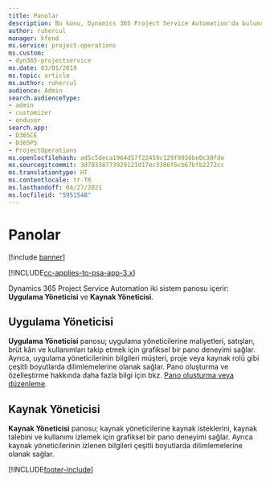 ```yaml
---
title: Panolar
description: Bu konu, Dynamics 365 Project Service Automation'da bulunan raporlama panoları hakkında bilgi sağlar.
author: ruhercul
manager: kfend
ms.service: project-operations
ms.custom:
- dyn365-projectservice
ms.date: 03/01/2019
ms.topic: article
ms.author: ruhercul
audience: Admin
search.audienceType:
- admin
- customizer
- enduser
search.app:
- D365CE
- D365PS
- ProjectOperations
ms.openlocfilehash: ad5c5deca1964d57f22459c129f9936be0c30fde
ms.sourcegitcommit: 3d78338773929121d17ec3386f6cb67bfb2272cc
ms.translationtype: HT
ms.contentlocale: tr-TR
ms.lasthandoff: 04/27/2021
ms.locfileid: "5951548"
---
```

# <a name="dashboards"></a>Panolar

[!include [banner](../includes/psa-now-project-operations.md)]

[!INCLUDE[cc-applies-to-psa-app-3.x](../includes/cc-applies-to-psa-app-3x.md)]

Dynamics 365 Project Service Automation iki sistem panosu içerir: **Uygulama Yöneticisi** ve **Kaynak Yöneticisi**.

## <a name="practice-manager"></a>Uygulama Yöneticisi 

**Uygulama Yöneticisi** panosu; uygulama yöneticilerine maliyetleri, satışları, brüt kârı ve kullanımları takip etmek için grafiksel bir pano deneyimi sağlar. Ayrıca, uygulama yöneticilerinin bilgileri müşteri, proje veya kaynak rolü gibi çeşitli boyutlarda dilimlemelerine olanak sağlar. Pano oluşturma ve özelleştirme hakkında daha fazla bilgi için bkz. [Pano oluşturma veya düzenleme](/dynamics365/customerengagement/on-premises/customize/create-edit-dashboards).

## <a name="resource-manager"></a>Kaynak Yöneticisi 

**Kaynak Yöneticisi** panosu; kaynak yöneticilerine kaynak isteklerini, kaynak talebini ve kullanımı izlemek için grafiksel bir pano deneyimi sağlar. Ayrıca kaynak yöneticilerinin izlenen bilgileri çeşitli boyutlarda dilimlemelerine olanak sağlar.


[!INCLUDE[footer-include](../includes/footer-banner.md)]